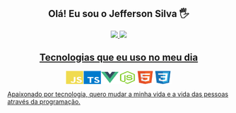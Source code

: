 <h2 style="text-align:center"> Olá! Eu sou o Jefferson Silva 🖐️</h2>
<div align="center">
  <a href="https://github.com/jevdevlsilva">
  <img height="180em" src="https://github-readme-stats.vercel.app/api?username=jevdevlsilva&show_icons=true&theme=dracula&include_all_commits=true&count_private=true"/>
  <img height="180em" src="https://github-readme-stats.vercel.app/api/top-langs/?username=jevdevlsilva&layout=compact&langs_count=7&theme=dracula"/>
</div>

<h2 style="text-align:center">  Tecnologias que eu uso no meu dia</h2>

<div style="display: flex;justify-content:center;" ><br>
  <img align="center" alt="Js" height="30" width="40" src="https://raw.githubusercontent.com/devicons/devicon/master/icons/javascript/javascript-plain.svg">
  <img align="center" alt="Ts" height="30" width="40" src="https://raw.githubusercontent.com/devicons/devicon/master/icons/typescript/typescript-plain.svg">
  <img align="center" alt="Vuejs" height="30" width="40" src="https://raw.githubusercontent.com/devicons/devicon/master/icons/vuejs/vuejs-original.svg">
  <img align="center" alt="Nodejs" height="30" width="40" src="https://raw.githubusercontent.com/devicons/devicon/master/icons//nodejs/nodejs-plain.svg">
  <img align="center" alt="HTML" height="30" width="40" src="https://raw.githubusercontent.com/devicons/devicon/master/icons/html5/html5-original.svg">
  <img align="center" alt="CSS" height="30" width="40" src="https://raw.githubusercontent.com/devicons/devicon/master/icons/css3/css3-original.svg">
</div>


<p> Apaixonado por tecnologia, quero mudar a minha vida e a vida das pessoas através da programação.  </p>
